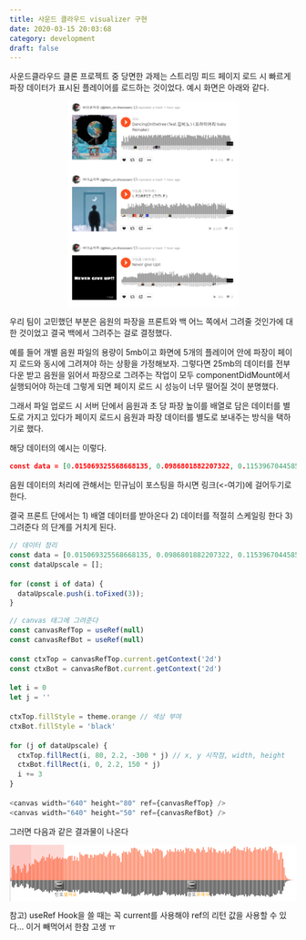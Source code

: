```yaml
---
title: 사운드 클라우드 visualizer 구현
date: 2020-03-15 20:03:68
category: development
draft: false
---
```


사운드클라우드 클론 프로젝트 중 당면한 과제는 스트리밍 피드 페이지 로드 시 빠르게 파장 데이터가 표시된 플레이어를 로드하는 것이었다. 예시 화면은 아래와 같다.

<div style="display: flex; justify-content: center;">
  <img src="./images/031501.png" width="300">
</div>

우리 팀이 고민했던 부분은 음원의 파장을 프론트와 백 어느 쪽에서 그려줄 것인가에 대한 것이었고 결국 백에서 그려주는 걸로 결정했다.

예를 들어 개별 음원 파일의 용량이 5mb이고 화면에 5개의 플레이어 안에 파장이 페이지 로드와 동시에 그려져야 하는 상황을 가정해보자. 그렇다면 25mb의 데이터를 전부 다운 받고 음원을 읽어서 파장으로 그려주는 작업이 모두 componentDidMount에서 실행되어야 하는데 그렇게 되면 페이지 로드 시 성능이 너무 떨어질 것이 분명했다.

그래서 파일 업로드 시 서버 단에서 음원과 초 당 파장 높이를 배열로 담은 데이터를 별도로 가지고 있다가 페이지 로드시 음원과 파장 데이터를 별도로 보내주는 방식을 택하기로 했다.

해당 데이터의 예시는 이렇다.

```json
const data = [0.015069325568668135, 0.0986801882207322, 0.11539670445859204, 0.07732765908365595, 0.05148016305434155, 0.10634254099495452, 0.1071024330073748, 0.08283768478401773, 0.05776393661364017, 0.08872800308812762, 0.12276561358799432, 0.10971316653066178, 0.05288557740821105, 0.06706831316453873, 0.12482540906224632, 0.10755971460745124, 0.12351917980976125, 0.11766009492578655, 0.1580020478707111, 0.15135310579814465, 0.13950752360051444,...];
```

음원 데이터의 처리에 관해서는 민규님이 포스팅을 하시면 링크(<-여기)에 걸어두기로 한다.

결국 프론트 단에서는 1) 배열 데이터를 받아온다 2) 데이터를 적절히 스케일링 한다 3) 그려준다 의 단계를 거치게 된다.

```javascript
// 데이터 정리
const data = [0.015069325568668135, 0.0986801882207322, 0.11539670445859204, ...];
const dataUpscale = [];

for (const i of data) {
  dataUpscale.push(i.toFixed(3));
}
```

```javascript
// canvas 태그에 그려준다
const canvasRefTop = useRef(null)
const canvasRefBot = useRef(null)

const ctxTop = canvasRefTop.current.getContext('2d')
const ctxBot = canvasRefBot.current.getContext('2d')

let i = 0
let j = ''

ctxTop.fillStyle = theme.orange // 색상 부여
ctxBot.fillStyle = 'black'

for (j of dataUpscale) {
  ctxTop.fillRect(i, 80, 2.2, -300 * j) // x, y 시작점, width, height
  ctxBot.fillRect(i, 0, 2.2, 150 * j)
  i += 3
}

<canvas width="640" height="80" ref={canvasRefTop} />
<canvas width="640" height="50" ref={canvasRefBot} />
```

그러면 다음과 같은 결과물이 나온다

<div style="display: flex; justify-content: center;">
  <img src="./images/031502.png" width="600">
</div>

참고) useRef Hook을 쓸 때는 꼭 current를 사용해야 ref의 리턴 값을 사용할 수 있다... 이거 빼먹어서 한참 고생 ㅠ
